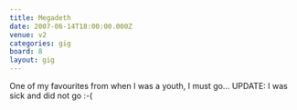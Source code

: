 ```yaml
---
title: Megadeth
date: 2007-06-14T18:00:00.000Z
venue: v2
categories: gig
board: 8
layout: gig
---
```

One of my favourites from when I was a youth, I must go...
UPDATE: I was sick and did not go :-(